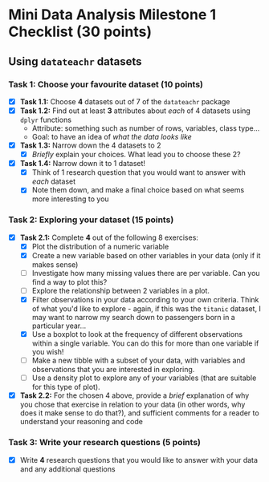 # Mini Data Analysis Milestone 1 Checklist (30 points)

## Using `datateachr` datasets

### Task 1: Choose your favourite dataset (10 points)

- [X] **Task 1.1:** Choose **4** datasets out of 7 of the `datateachr` package
- [X] **Task 1.2:** Find out at least **3** attributes about _each_ of 4 datasets using `dplyr` functions
	- Attribute: something such as number of rows, variables, class type...
	- Goal: to have an idea of *what the data looks like*
- [X] **Task 1.3:** Narrow down the 4 datasets to 2
	- [X] _Briefly_ explain your choices. What lead you to choose these 2?
- [X] **Task 1.4:** Narrow down it to 1 dataset!
	- [X] Think of 1 research question that you would want to answer with _each_ dataset
	- [X] Note them down, and make a final choice based on what seems more interesting to you

### Task 2: Exploring your dataset (15 points)

- [X] **Task 2.1:** Complete **4** out of the following 8 exercises:
	- [X] Plot the distribution of a numeric variable
	- [X] Create a new variable based on other variables in your data (only if it makes sense)
	- [ ] Investigate how many missing values there are per variable. Can you find a way to plot this?
	- [ ] Explore the relationship between 2 variables in a plot.
	- [X] Filter observations in your data according to your own criteria. Think of what you'd like to explore - again, if this was the `titanic` dataset, I may want to narrow my search down to passengers born in a particular year...
	- [X] Use a boxplot to look at the frequency of different observations within a single variable. You can do this for more than one variable if you wish!
	- [ ] Make a new tibble with a subset of your data, with variables and observations that you are interested in exploring.
	- [ ] Use a density plot to explore any of your variables (that are suitable for this type of plot).
- [X] **Task 2.2:** For the chosen 4 above, provide a _brief_ explanation of why you chose that exercise in relation to your data (in other words, why does it make sense to do that?), and sufficient comments for a reader to understand your reasoning and code

### Task 3: Write your research questions (5 points)

- [X] Write **4** research questions that you would like to answer with your data and any additional questions
